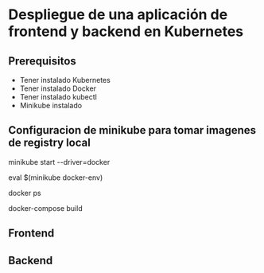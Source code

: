 # Despliegue de una aplicación de frontend y backend en Kubernetes

## Prerequisitos

- Tener instalado Kubernetes
- Tener instalado Docker
- Tener instalado kubectl
- Minikube instalado

## Configuracion de minikube para tomar imagenes de registry local

minikube start --driver=docker

eval $(minikube docker-env)

docker ps

docker-compose build

## Frontend

## Backend


